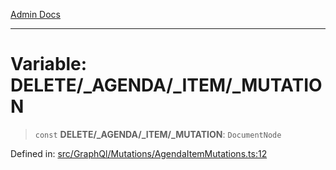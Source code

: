 [Admin Docs](/)

***

# Variable: DELETE/_AGENDA/_ITEM/_MUTATION

> `const` **DELETE/_AGENDA/_ITEM/_MUTATION**: `DocumentNode`

Defined in: [src/GraphQl/Mutations/AgendaItemMutations.ts:12](https://github.com/PalisadoesFoundation/talawa-admin/blob/main/src/GraphQl/Mutations/AgendaItemMutations.ts#L12)
